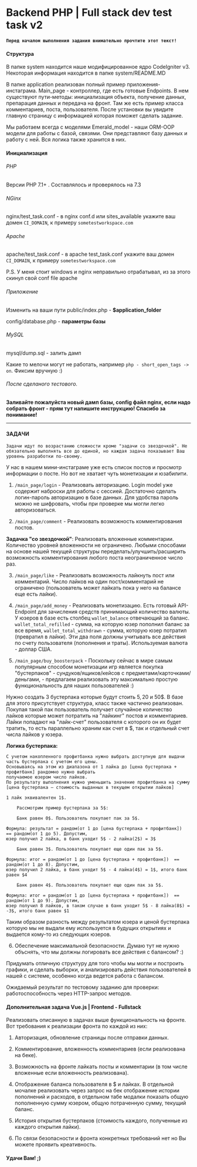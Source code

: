 # Backend PHP | Full stack dev test task v2

**`Перед началом выполнения задания внимательно прочтите этот текст!`**
#### Структура

В папке system находится наше модифицированное ядро CodeIgniter v3. Некоторая информация находится в папке system/README.MD


В папке application реализован полный пример приложения-инстаграма. Main_page - контроллер, где есть готовые Endpoints. В нем существуют пути-методы: инициализация объекта, получение данных, препарация данных и передача на фронт. Там же есть пример класса комментариев, поста, пользователя. После установки вы увидите главную страницу с информацией которая поможет сделать задание.


Мы работаем всегда с моделями Emerald_model - наши ORM-OOP модели для работы с базой, связями. Они представляют базу данных и работу с ней. 
Вся логика также хранится в них.


#### Инициализация
###### PHP 
Версии PHP 7.1+ . Составлялось и проверялось на 7.3

###### NGinx

nginx/test_task.conf - в nginx conf.d или sites_available укажите ваш домен `CI_DOMAIN`, к примеру `sometestworkspace.com`

###### Apache

apache/test_task.conf - в apache test_task.conf укажите ваш домен `CI_DOMAIN`, к примеру `sometestworkspace.com`

P.S. У меня стоит windows и nginx неправильно отрабатывал, из за этого скинул свой conf file apache 

###### Приложение
Изменить на ваши пути
public/index.php - **$application_folder**


config/database.php - **параметры базы**

###### MySQL

mysql/dump.sql - залить дамп


Какие то мелочи могут не работать, например `php - short_open_tags -> on`. Фиксим вручную :)

###### После сделаного тестового. 

**Заливайте пожалуйста новый дамп базы, config файл nginx, если надо собрать фронт - прям тут напишите инструкцию! Спасибо за понимание!**

--------------------------
#### ЗАДАЧИ

`Задачи идут по возрастанию сложности кроме "задачи со звездочкой". Не обязательно выполнять все до единой, но каждая задача показывает Ваш уровень разработки по-своему.`


У нас в нашем мини-инстаграме уже есть список постов и просмотр информации о посте. Но вот не хватает чуть монетизации и юзабилити.

1. `/main_page/login` - Реализовать авторизацию. Login model уже содержит наброски для работы с сессией. Достаточно сделать логин-пароль авторизацию в базе данных. 
Для удобства пароль можно не шифровать, чтобы при проверке мы могли легко авторизоваться. 


2. `/main_page/comment` - Реализовать возможность комментирования постов.

**Задачка "со звездочкой"**:
Реализовать вложенные комментарии. Количество уровней вложенности не ограничено. 
Любыми способами на основе нашей текущей структуры переделать/улучшить/расширить возможность комментирования любого поста неограниченное число раз.


3. `/main_page/like` - Реализовать возможность лайкнуть пост или комментарий. Число лайков на один пост/комментарий не ограничено (пользователь может лайкать пока у него на балансе еще есть лайки). 
  

4. `/main_page/add_money` - Реализовать монетизацию. Есть готовый API-Endpoint для зачисления средств принимающий количество валюты. У юзеров в базе есть столбец `wallet_balance` отвечающий за баланс.
`wallet_total_refilled` - сумма, на которую юзер пополнил баланс за все время, `wallet_total_withdrawn` - сумма, которую юзер потратил (превратил в лайки). Эти два поля должны учитывать все действия по счету пользователя (пополнения и траты). Используемая валюта - доллар США. 


5. `/main_page/buy_boosterpack` - Поскольку сейчас в мире самым популярным способом монетизации игр является покупка "бустерпаков" - сундуков/ящиков/кейсов с предметами/карточками/деньгами, - 
предлагаем реализовать эту максимально простую функциональность для наших пользователей :) 


Нужно создать 3 бустерпака которые будут стоить 5$, 20$ и 50$. В базе для этого присутствует структура, класс также частично реализован.
Покупая такой пак пользователь получает случайное количество лайков которые может потратить на "лайкинг" постов и комментариев.
Лайки попадают на "лайк-счет" пользователя с которого он их будет тратить, то есть параллельно храним как счет в $, так и отдельный счет числа лайков у юзера. 


**Логика бустерпака:**
```
С учетом накопленного профитбанка нужно выбрать доступную для выдачи часть бустерпака с учетом его цены.
Основываясь на этом из диапазона от 1 лайка до [цена бустерпака + профитбанк] рандомно нужно выбрать  
получаемое юзером число лайков.  
По результату выполнения нужно уменьшить значение профитбанка на сумму  
[цена бустерпака — стоимость выданных в текущем открытии лайков]

1 лайк эквивалентен 1$.

	Рассмотрим пример бустерпака за 5$:

	Банк равен 0$. Пользователь покупает пак за 5$.

Формула: результат = рандом(от 1 до [цена бустерпака + профитбанк])  == рандом(от 1 до 5). Допустим,  
юзер получил 2 лайка, в банк уходит 5$ - 2 лайка(2$) = 3$

	Банк равен 3$. Пользователь покупает еще один пак за 5$.

Формула: итог = рандом(от 1 до [цена бустерпака + профитбанк])  == рандом(от 1 до 8). Допустим,  
юзер получил 2 лайка, в банк уходит 5$ - 4 лайка(4$) = 1$, итого банк равен $4

	Банк равен 4$. Пользователь покупает еще один пак за 5$.

Формула: итог = рандом(от 1 до [цена бустерпака + профитбанк])  == рандом(от 1 до 9). Допустим,  
юзер получил 8 лайков, в таком случае в банк уходит 5$ - 8 лайка(8$) = -3$, итого банк равен $1

```
Таким образом разность между результатом юзера и ценой бустерпака которую мы не выдали ему используется в будущих открытиях и выдается кому-то из следующих юзеров.


6. Обеспечение максимальной безопасности. Думаю тут не нужно объснять, что мы должны логировать все действия с балансом? :) 

Придумать отличную структуру для того чтобы мы могли и построить графики, и сделать выборки, и анализировать действия пользователей в нашей с системе, 
особенно когда ведется работа с балансом.


Ожидаемый результат по тестовому заданию для проверки: работоспособность через HTTP-запрос методов.


#### Дополнительная задача Vue.js | Frontend - Fullstack

Реализовать описанную в задачах выше функциональность на фронте. Вот требования к реализации фронта по каждой из них:

1. Авторизация, обновление страницы после отправки данных.

2. Комментирование, вложенность комментариев (если реализована на беке).

3. Возможность на фронте лайкать посты и комментарии (в том числе вложенные если вложенность реализована).

4. Отображение баланса пользователя в $ и лайках. В отдельной мочалке реализовать через запрос на бек отображение истории пополнений и расходов, в отдельном табе модалки показать общую пополненную сумму юзером, общую потраченную сумму, текущий баланс.

5. История открытия бустерпаков (стоимость каждого, полученные из каждого открытия лайки). 

6. По связи безопасности и фронта конкретных требований нет но Вы можете проявить креативность.

#### Удачи Вам! ;)
